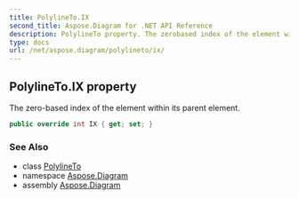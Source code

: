 ```yaml
---
title: PolylineTo.IX
second_title: Aspose.Diagram for .NET API Reference
description: PolylineTo property. The zerobased index of the element within its parent element
type: docs
url: /net/aspose.diagram/polylineto/ix/
---
```

## PolylineTo.IX property

The zero-based index of the element within its parent element.

```csharp
public override int IX { get; set; }
```

### See Also

* class [PolylineTo](../)
* namespace [Aspose.Diagram](../../polylineto/)
* assembly [Aspose.Diagram](../../../)


